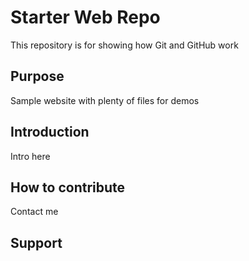 # Starter Web Repo

This repository is for showing how Git and GitHub work

## Purpose

Sample website with plenty of files for demos

## Introduction
Intro here
## How to contribute
Contact me
## Support